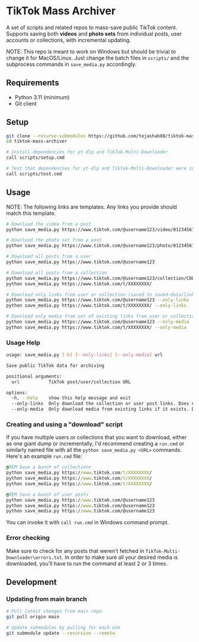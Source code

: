 # TikTok Mass Archiver
A set of scripts and related repos to mass-save public TikTok content. Supports saving both **videos** and **photo sets** from individual posts, user accounts or collections, with incremental updating.

NOTE: This repo is meant to work on Windows but should be trivial to change it for MacOS/Linux. Just change the batch files in `scripts/` and the subprocess commands in `save_media.py` accordingly.

## Requirements
- Python 3.11 (minimum)
- Git client

## Setup
```bash
git clone --recurse-submodules https://github.com/tejashah88/tiktok-mass-archiver.git
cd tiktok-mass-archiver

# Install dependencies for yt-dlp and TikTok-Multi-Downloader
call scripts/setup.cmd

# Test that dependencies for yt-dlp and TikTok-Multi-Downloader were installed
call scripts/test.cmd
```

## Usage
NOTE: The following links are templates. Any links you provide should match this template.
```bash
# Download the video from a post
python save_media.py https://www.tiktok.com/@username123/video/0123456789123456789

# Download the photo set from a post
python save_media.py https://www.tiktok.com/@username123/photo/0123456789123456789

# Download all posts from a user
python save_media.py https://www.tiktok.com/@username123

# Download all posts from a collection
python save_media.py https://www.tiktok.com/@username123/collection/COLLECTION-0123456789123456789
python save_media.py https://www.tiktok.com/t/XXXXXXXX/

# Download only links from user or collection (saved to saved-data/links)
python save_media.py https://www.tiktok.com/@username123 --only-links
python save_media.py https://www.tiktok.com/t/XXXXXXXX/ --only-links

# Download only media from set of existing links from user or collection (saved to saved-data/media)
python save_media.py https://www.tiktok.com/@username123 --only-media
python save_media.py https://www.tiktok.com/t/XXXXXXXX/ --only-media
```

### Usage Help
```bash
usage: save_media.py [-h] [--only-links] [--only-media] url

Save public TikTok data for archiving

positional arguments:
  url           TikTok post/user/collection URL

options:
  -h, --help    show this help message and exit
  --only-links  Only download the collection or user post links. Does nothing for individual posts.
  --only-media  Only download media from existing links if it exists. Does nothing for individual posts.
```

### Creating and using a "download" script
If you have multiple users or collections that you want to download, either as one giant dump or incrementally, I'd recommend creating a `run.cmd` or similarly named file with all the `python save_media.py <URL>` commands. Here's an example `run.cmd` file:

```bat
@REM Save a bunch of collections
python save_media.py https://www.tiktok.com/t/XXXXXXXX/
python save_media.py https://www.tiktok.com/t/XXXXXXXX/
python save_media.py https://www.tiktok.com/t/XXXXXXXX/

@REM Save a bunch of user posts
python save_media.py https://www.tiktok.com/@username123
python save_media.py https://www.tiktok.com/@username123
python save_media.py https://www.tiktok.com/@username123
```

You can invoke it with `call run.cmd` in Windows command prompt.

### Error checking
Make sure to check for any posts that weren't fetched in `TikTok-Multi-Downloader\errors.txt`. In order to make sure all your desired media is downloaded, you'll have to run the command at least 2 or 3 times.

## Development

### Updating from main branch
```bash
# Pull latest changes from main repo
git pull origin main

# Update submodules by pulling for each one
git submodule update --recursive --remote
```
